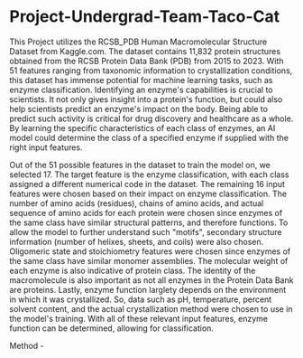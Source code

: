 # Project-Undergrad-Team-Taco-Cat

This Project utilizes the RCSB_PDB Human Macromolecular Structure Dataset from Kaggle.com. The dataset contains 11,832 protein structures obtained from the RCSB Protein Data Bank (PDB) from 2015 to 2023. With 51 features ranging from taxonomic information to crystallization conditions, this dataset has immense potential for machine learning tasks, such as enzyme classification. Identifying an enzyme's capabilities is crucial to scientists. It not only gives insight into a protein's function, but could also help scientists predict an enzyme's impact on the body. Being able to predict such activity is critical for drug discovery and healthcare as a whole. By learning the specific characteristics of each class of enzymes, an AI model could determine the class of a specified enzyme if supplied with the right input features.

Out of the 51 possible features in the dataset to train the model on, we selected 17. The target feature is the enzyme classification, with each class assigned a different numerical code in the dataset. The remaining 16 input features were chosen based on their impact on enzyme classification. The number of amino acids (residues), chains of amino acids, and actual sequence of amino acids for each protein were chosen since enzymes of the same class have similar structural patterns, and therefore functions. To allow the model to further understand such "motifs", secondary structure information (number of helixes, sheets, and coils) were also chosen. Oligomeric state and stoichiometry features were chosen since enzymes of the same class have similar monomer assemblies. The molecular weight of each enzyme is also indicative of protein class. The identity of the macromolecule is also important as not all enzymes in the Protein Data Bank are proteins. Lastly, enzyme function larglety depends on the environment in which it was crystallized. So, data such as pH, temperature, percent solvent content, and the actual crystallization method were chosen to use in the model's training. With all of these relevant input features, enzyme function can be determined, allowing for classification. 

Method - 
